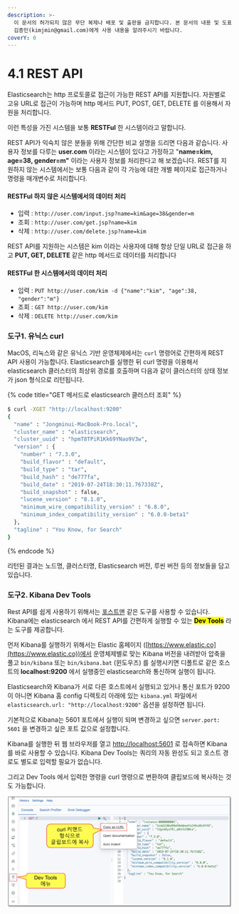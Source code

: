 ```yaml
---
description: >-
  이 문서의 허가되지 않은 무단 복제나 배포 및 출판을 금지합니다. 본 문서의 내용 및 도표 등을 인용하고자 하는 경우 출처를 명시하고
  김종민(kimjmin@gmail.com)에게 사용 내용을 알려주시기 바랍니다.
coverY: 0
---
```


# 4.1 REST API

Elasticsearch는 http 프로토콜로 접근이 가능한 REST API를 지원합니다. 자원별로 고유 URL로 접근이 가능하며 http 메서드 PUT, POST, GET, DELETE 를 이용해서 자원을 처리합니다.&#x20;

이런 특성을 가진 시스템을 보통 **RESTFul** 한 시스템이라고 말합니다.



&#x20;REST API가 익숙치 않은 분들을 위해 간단한 비교 설명을 드리면 다음과 같습니다. 사용자 정보를 다루는 **user.com** 이라는 시스템이 있다고 가정하고 "**name=kim, age=38, gender=m"** 이라는 사용자 정보를 처리한다고 해 보겠습니다. REST를 지원하지 않는 시스템에서는 보통 다음과 같이 각 가능에 대한 개별 페이지로 접근하거나 명령을 매개변수로 처리합니다.

#### RESTFul 하지 않은 시스템에서의 데이터 처리

* 입력 : `http://user.com/input.jsp?name=kim&age=38&gender=m`
* 조회 : `http://user.com/get.jsp?name=kim`
* 삭제 : `http://user.com/delete.jsp?name=kim`

REST API를 지원하는 시스템은 kim 이라는 사용자에 대해 항상 단일 URL로 접근을 하고 **PUT, GET, DELETE** 같은 http 메서드로 데이터를 처리합니다

#### RESTFul 한 시스템에서의 데이터 처리

* 입력 : `PUT http://user.com/kim -d {"name":"kim", "age":38, "gender":"m"}`
* 조회 : `GET http://user.com/kim`
* 삭제 : `DELETE http://user.com/kim`

### 도구1. 유닉스 curl

MacOS, 리눅스와 같은 유닉스 기반 운영체제에서는 `curl` 명령어로 간편하게 REST API 사용이 가능합니다. Elasticsearch를 실행한 뒤 curl 명령을 이용해서 elasticsearch 클러스터의 최상위 경로를 호출하며 다음과 같이 클러스터의 상태 정보가 json 형식으로 리턴됩니다.

{% code title="GET 메서드로 elasticsearch 클러스터 조회" %}
```bash
$ curl -XGET "http://localhost:9200"
{
  "name" : "Jongminui-MacBook-Pro.local",
  "cluster_name" : "elasticsearch",
  "cluster_uuid" : "hpmT8TPiR1Kk69YNao9V3w",
  "version" : {
    "number" : "7.3.0",
    "build_flavor" : "default",
    "build_type" : "tar",
    "build_hash" : "de777fa",
    "build_date" : "2019-07-24T18:30:11.767338Z",
    "build_snapshot" : false,
    "lucene_version" : "8.1.0",
    "minimum_wire_compatibility_version" : "6.8.0",
    "minimum_index_compatibility_version" : "6.0.0-beta1"
  },
  "tagline" : "You Know, for Search"
}
```
{% endcode %}

리턴된 결과는 노드명, 클러스터명, Elasticsearch 버전, 루씬 버전 등의 정보들을 담고 있습니다.

### 도구2. Kibana Dev Tools

&#x20;Rest API를 쉽게 사용하기 위해서는 [포스트맨](https://www.getpostman.com) 같은 도구를 사용할 수 있습니다. Kibana에는 elasticsearch 에서 REST API를 간편하게 실행할 수 있는 <mark style="background-color:yellow;"></mark> <mark style="background-color:yellow;"></mark><mark style="background-color:yellow;">**Dev Tools**</mark> <mark style="background-color:yellow;"></mark><mark style="background-color:yellow;"></mark> 라는 도구를 제공합니다.



&#x20;먼저 Kibana를 실행하기 위해서는 Elastic 홈페이지 ([https://www.elastic.co](https://www.elastic.co))에서 운영체제별로 맞는 Kibana 버전을 내려받아 압축을 풀고 `bin/kibana` 또는 `bin/kibana.bat` (윈도우즈) 를 실행시키면 디폴트로 같은 호스트의 **localhost:9200** 에서 실행중인 elasticsearch와 통신하며 실행이 됩니다.

&#x20;Elasticsearch와 Kibana가 서로 다른 호스트에서 실행되고 있거나 통신 포트가 9200이 아니면 Kibana 홈 config 디렉토리 아래에 있는 `kibana.yml` 파일에서 `elasticsearch.url: "http://localhost:9200"` 옵션을 설정하면 됩니다.&#x20;

&#x20;기본적으로 Kibana는 5601 포트에서 실행이 되며 변경하고 싶으면 `server.port: 5601` 을 변경하고 싶은 포트 값으로 설정합니다.

&#x20;Kibana를 실행한 뒤 웹 브라우저를 열고 [http://localhost:5601](http://localhost:5601) 로 접속하면 Kibana를 바로 사용할 수 있습니다. Kibana Dev Tools는 쿼리의 자동 완성도 되고 호스트 경로도 별도로 입력할 필요가 없습니다.&#x20;

그리고 Dev Tools 에서 입력한 명령을 curl 명령으로 변환하여 클립보드에 복사하는 것도 가능합니다.



![Kibana 의 Dev Tools 메뉴](<../.gitbook/assets/image (28).png>)
